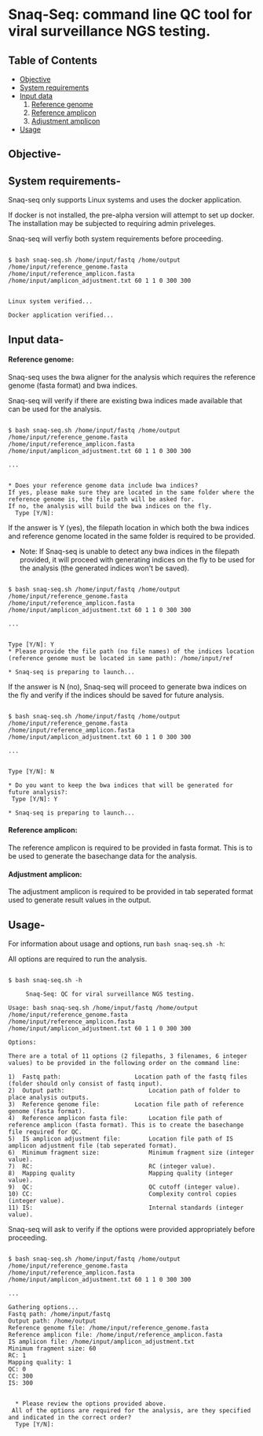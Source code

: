 # Snaq-Seq: command line QC tool for viral surveillance NGS testing. 

Table of Contents
-----------------
- [Objective](#objective)
- [System requirements](#requirements)
- [Input data](#data)
  1. [Reference genome](#reference-genome)
  2. [Reference amplicon](#reference-amplicon)
  3. [Adjustment amplicon](#adjustment-amplicon)
- [Usage](#usage-options)

## <a name="objective"></a> Objective-

## <a name="requirements"></a> System requirements-

Snaq-seq only supports Linux systems and uses the docker application. 

If docker is not installed, the pre-alpha version will attempt to set up docker. The installation may be subjected to requiring admin priveleges. 

Snaq-seq will verfiy both system requirements before proceeding.

```

$ bash snaq-seq.sh /home/input/fastq /home/output /home/input/reference_genome.fasta /home/input/reference_amplicon.fasta /home/input/amplicon_adjustment.txt 60 1 1 0 300 300


Linux system verified...

Docker application verified... 
``` 

## <a name="data"></a> Input data-

#### Reference genome:

Snaq-seq uses the bwa aligner for the analysis which requires the reference genome (fasta format) and bwa indices. 

Snaq-seq will verify if there are existing bwa indices made available that can be used for the analysis.

```

$ bash snaq-seq.sh /home/input/fastq /home/output /home/input/reference_genome.fasta /home/input/reference_amplicon.fasta /home/input/amplicon_adjustment.txt 60 1 1 0 300 300

...


* Does your reference genome data include bwa indices? 
If yes, please make sure they are located in the same folder where the reference genome is, the file path will be asked for. 
If no, the analysis will build the bwa indices on the fly. 
  Type [Y/N]:
```

If the answer is Y (yes), the filepath location in which both the bwa indices and reference genome located in the same folder is required to be provided.

* Note: If Snaq-seq is unable to detect any bwa indices in the filepath provided, it will proceed with generating indices on the fly to be used for the analysis (the generated indices won't be saved).


```

$ bash snaq-seq.sh /home/input/fastq /home/output /home/input/reference_genome.fasta /home/input/reference_amplicon.fasta /home/input/amplicon_adjustment.txt 60 1 1 0 300 300

...


Type [Y/N]: Y
* Please provide the file path (no file names) of the indices location (reference genome must be located in same path): /home/input/ref

* Snaq-seq is preparing to launch... 
```

If the answer is N (no), Snaq-seq will proceed to generate bwa indices on the fly and verify if the indices should be saved for future analysis.

```

$ bash snaq-seq.sh /home/input/fastq /home/output /home/input/reference_genome.fasta /home/input/reference_amplicon.fasta /home/input/amplicon_adjustment.txt 60 1 1 0 300 300

...


Type [Y/N]: N

* Do you want to keep the bwa indices that will be generated for future analysis?:
 Type [Y/N]: Y

* Snaq-seq is preparing to launch... 
```

#### Reference amplicon:

The reference amplicon is required to be provided in fasta format. This is to be used to generate the basechange data for the analysis.

#### Adjustment amplicon:

The adjustment amplicon is required to be provided in tab seperated format used to generate result values in the output.

## <a name="usage-options"></a> Usage-

For information about usage and options, run ```bash snaq-seq.sh -h```: 

All options are required to run the analysis.

```

$ bash snaq-seq.sh -h 

     Snaq-Seq: QC for viral surveillance NGS testing.     

Usage: bash snaq-seq.sh /home/input/fastq /home/output /home/input/reference_genome.fasta /home/input/reference_amplicon.fasta /home/input/amplicon_adjustment.txt 60 1 1 0 300 300

Options:

There are a total of 11 options (2 filepaths, 3 filenames, 6 integer values) to be provided in the following order on the command line:
 
1)  Fastq path:                  	Location path of the fastq files (folder should only consist of fastq input).
2)  Output path:                        Location path of folder to place analysis outputs.
3)  Reference genome file:       	Location file path of reference genome (fasta format).
4)  Reference amplicon fasta file:      Location file path of reference amplicon (fasta format). This is to create the basechange file required for QC.
5)  IS amplicon adjustment file:        Location file path of IS amplicon adjustment file (tab seperated format).
6)  Minimum fragment size:              Minimum fragment size (integer value).
7)  RC:                                 RC (integer value).
8)  Mapping quality                     Mapping quality (integer value).
9)  QC:                                 QC cutoff (integer value).
10) CC:                                 Complexity control copies (integer value).
11) IS:                                 Internal standards (integer value).
```

Snaq-seq will ask to verify if the options were provided appropriately before proceeding.

```

$ bash snaq-seq.sh /home/input/fastq /home/output /home/input/reference_genome.fasta /home/input/reference_amplicon.fasta /home/input/amplicon_adjustment.txt 60 1 1 0 300 300

... 

Gathering options... 
Fastq path: /home/input/fastq
Output path: /home/output
Reference genome file: /home/input/reference_genome.fasta
Reference amplicon file: /home/input/reference_amplicon.fasta
IS amplicon file: /home/input/amplicon_adjustment.txt
Minimum fragment size: 60
RC: 1
Mapping quality: 1
QC: 0
CC: 300
IS: 300 


  * Please review the options provided above. 
 All of the options are required for the analysis, are they specified and indicated in the correct order? 
  Type [Y/N]: 
```
